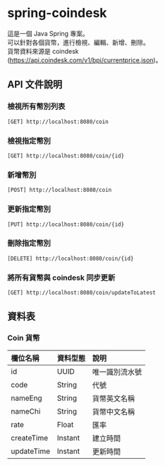 # spring-coindesk

這是一個 Java Spring 專案。  
可以針對各個貨幣，進行檢視、編輯、新增、刪除。  
貨幣資料來源是 coindesk (https://api.coindesk.com/v1/bpi/currentprice.json)。

## API 文件說明

### 檢視所有幣別列表

`[GET] http://localhost:8080/coin`

### 檢視指定幣別

`[GET] http://localhost:8080/coin/{id}`

### 新增幣別

`[POST] http://localhost:8080/coin`

### 更新指定幣別

`[PUT] http://localhost:8080/coin/{id}`

### 刪除指定幣別

`[DELETE] http://localhost:8080/coin/{id}`

### 將所有貨幣與 coindesk 同步更新

`[GET] http://localhost:8080/coin/updateToLatest`

## 資料表

### Coin 貨幣

| 欄位名稱   | 資料型態 | 說明           |
|:---------- |:-------- |:-------------- |
| id         | UUID     | 唯一識別流水號 |
| code       | String   | 代號           |
| nameEng    | String   | 貨幣英文名稱   |
| nameChi    | String   | 貨幣中文名稱   |
| rate       | Float    | 匯率           |
| createTime | Instant  | 建立時間       |
| updateTime | Instant  | 更新時間       |